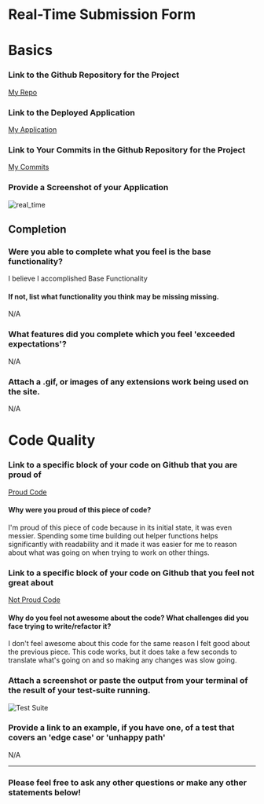 # Real-Time Submission Form

# Basics

### Link to the Github Repository for the Project
[My Repo](https://github.com/Kealii/real_time)

### Link to the Deployed Application
[My Application](http://real-wong-time.herokuapp.com)

### Link to Your Commits in the Github Repository for the Project
[My Commits](https://github.com/Kealii/real_time/commits/master)

### Provide a Screenshot of your Application
![real_time](http://i.imgur.com/mlbhKwf.png)

## Completion

### Were you able to complete what you feel is the base functionality?

I believe I accomplished Base Functionality

#### If not, list what functionality you think may be missing missing.

N/A

### What features did you complete which you feel 'exceeded expectations'?

N/A

### Attach a .gif, or images of any extensions work being used on the site.

N/A

# Code Quality

### Link to a specific block of your code on Github that you are proud of

[Proud Code](https://github.com/Kealii/real_time/blob/26df3224b4241d2e0d01e5b7d8f9e1309861a969/public/client.js#L30)

#### Why were you proud of this piece of code?

I'm proud of this piece of code because in its initial state, it was even messier. Spending some time building out
helper functions helps significantly with readability and it made it was easier for me to reason about what 
was going on when trying to work on other things.

### Link to a specific block of your code on Github that you feel not great about

[Not Proud Code](https://github.com/Kealii/real_time/blob/26df3224b4241d2e0d01e5b7d8f9e1309861a969/server.js#L40)

#### Why do you feel not awesome about the code? What challenges did you face trying to write/refactor it?

I don't feel awesome about this code for the same reason I felt good about the previous piece. This code works, but it
does take a few seconds to translate what's going on and so making any changes was slow going.

### Attach a screenshot or paste the output from your terminal of the result of your test-suite running.

![Test Suite](http://i.imgur.com/dQISL0g.png)

### Provide a link to an example, if you have one, of a test that covers an 'edge case' or 'unhappy path'

N/A

-----

### Please feel free to ask any other questions or make any other statements below!

